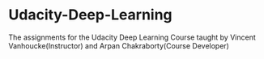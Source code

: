 # Udacity-Deep-Learning
The assignments for the Udacity Deep Learning Course taught by Vincent Vanhoucke(Instructor) and Arpan Chakraborty(Course Developer)
